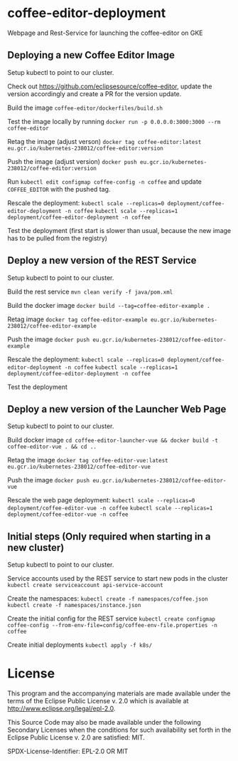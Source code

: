 # coffee-editor-deployment

Webpage and Rest-Service for launching the coffee-editor on GKE

## Deploying a new Coffee Editor Image

Setup kubectl to point to our cluster.

Check out https://github.com/eclipsesource/coffee-editor, update the version accordingly and create a PR for the version update.

Build the image `coffee-editor/dockerfiles/build.sh`

Test the image locally by running `docker run -p 0.0.0.0:3000:3000 --rm coffee-editor`

Retag the image (adjust verson) `docker tag coffee-editor:latest eu.gcr.io/kubernetes-238012/coffee-editor:version`

Push the image (adjust version) `docker push eu.gcr.io/kubernetes-238012/coffee-editor:version`

Run `kubectl edit configmap coffee-config -n coffee` and update `COFFEE_EDITOR` with the pushed tag.

Rescale the deployment:
`kubectl scale --replicas=0 deployment/coffee-editor-deployment -n coffee`
`kubectl scale --replicas=1 deployment/coffee-editor-deployment -n coffee`

Test the deployment (first start is slower than usual, because the new image has to be pulled from the registry)

## Deploy a new version of the REST Service

Setup kubectl to point to our cluster.

Build the rest service `mvn clean verify -f java/pom.xml`

Build the docker image `docker build --tag=coffee-editor-example .`

Retag image `docker tag coffee-editor-example eu.gcr.io/kubernetes-238012/coffee-editor-example`

Push the image `docker push eu.gcr.io/kubernetes-238012/coffee-editor-example`

Rescale the deployment:
`kubectl scale --replicas=0 deployment/coffee-editor-deployment -n coffee`
`kubectl scale --replicas=1 deployment/coffee-editor-deployment -n coffee`

Test the deployment

## Deploy a new version of the Launcher Web Page

Setup kubectl to point to our cluster.

Build docker image `cd coffee-editor-launcher-vue && docker build -t coffee-editor-vue . && cd ..`

Retag the image `docker tag coffee-editor-vue:latest eu.gcr.io/kubernetes-238012/coffee-editor-vue`

Push the image `docker push eu.gcr.io/kubernetes-238012/coffee-editor-vue`

Rescale the web page deployment:
`kubectl scale --replicas=0 deployment/coffee-editor-vue -n coffee`
`kubectl scale --replicas=1 deployment/coffee-editor-vue -n coffee`

## Initial steps (Only required when starting in a new cluster)

Setup kubectl to point to our cluster.

Service accounts used by the REST service to start new pods in the cluster `kubectl create serviceaccount api-service-account`

Create the namespaces:
`kubectl create -f namespaces/coffee.json`
`kubectl create -f namespaces/instance.json`

Create the initial config for the REST service `kubectl create configmap coffee-config --from-env-file=config/coffee-env-file.properties -n coffee`

Create initial deployments `kubectl apply -f k8s/`

# License

This program and the accompanying materials are made available under the terms of the Eclipse Public License v. 2.0 which is available at http://www.eclipse.org/legal/epl-2.0.

This Source Code may also be made available under the following Secondary Licenses when the conditions for such availability set forth in the Eclipse Public License v. 2.0 are satisfied: MIT.

SPDX-License-Identifier: EPL-2.0 OR MIT


